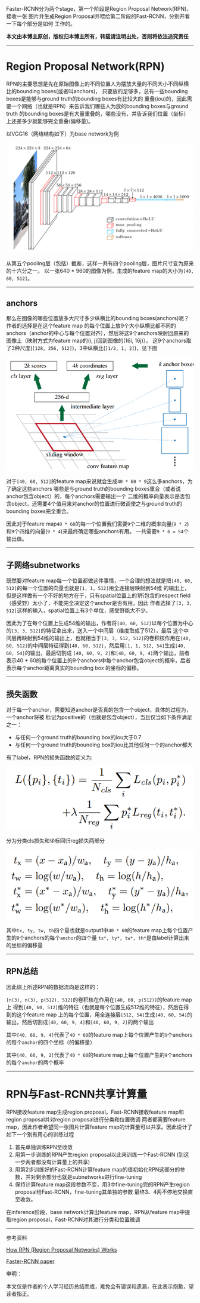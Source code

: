 Faster-RCNN分为两个stage，第一个阶段是Region Proposal Network(RPN)，接收一张
图片并生成Region Proposal并喂给第二阶段的Fast-RCNN，分别开看一下每个部分是如何
工作的。

**本文由本博主原创，版权归本博主所有，转载请注明出处，否则将依法追究责任**

---

# Region Proposal Network(RPN)

RPN的主要思想是先在原始图像上的不同位置人为摆放大量的不同大小不同纵横比的bounding boxes(或者叫anchors)，
只要放的足够多，总有一些bounding boxes是能够与ground truth的bounding boxes有比较大的
重叠(iou)的，因此需要一个网络（也就是RPN）来告诉我们哪些人为放的bounding boxes与ground truth
的bounding boxes是有大量重叠的，哪些没有，并告诉我们位置（坐标）上还差多少就能够完全重叠(偏移量)。



以VGG16（网络结构如下）为base network为例


![vgg16](https://raw.githubusercontent.com/zakizhou/zakizhou.github.io/master/images/faster-rcnn/vgg16.png)

从第五个pooling层（包括）截断，这样一共有四个pooling层，图片尺寸变为原来的十六分之一。
以一张640 * 960的图像为例，生成的feature map的大小为`[40, 60, 512]`。

---

## anchors
那么在图像的哪些位置放多大尺寸多少纵横比的bounding boxes(anchors)呢？作者的选择是在这个feature map
的每个位置上放9个大小纵横比都不同的anchors（anchor的中心与每个位置对齐），然后将这9个anchors映射回原来的图像上（映射方式为feature map的(i, j)回到图像的(16i, 16j)）。
这9个anchors取了3种尺度(`[128, 256, 512]`)，3中纵横比(`[1/2, 1, 2]`)，见下图

![anchros_1](https://raw.githubusercontent.com/zakizhou/zakizhou.github.io/master/images/faster-rcnn/anchors.png)

对于`[40, 60, 512]`的feature map来说就会生成`40 * 60 * 9`这么多anchors，为了确定这些anchors
哪些是与ground truth的bounding boxes重合（或者说anchor包含object）的，每个anchors需要输出一个
二维的概率向量表示是否包含object，还需要4个值用来对anchor的位置进行微调使之与ground truth的bounding
boxes完全重合。

因此对于feature map`40 * 60`的每一个位置我们需要`9`个二维的概率向量(`9 * 2`)和`9`个四维的向量(`9 * 4`)来最终确定哪些anchors有用。
一共需要`9 * 6 = 54`个输出值。

---

## 子网络subnetworks
既然要对feature map每一个位置都做这件事情，一个合理的想法就是把`[40, 60, 512]`的每一个位置的向量也就是`[1, 1, 512]`用全连接层映射到54维
的输出上，但是这样做有一个不好的地方在于，只有spatial位置上的1所包含的respect field（感受野）太小了，不能完全决定这个anchor是否有用，因此
作者选择了`[3, 3, 512]`这样的输入，spatial位置上有3个单位，感受野能大不少。

因此为了在每个位置上生成54维的输出，作者将`[40, 60, 512]`以每个位置为中心的`[3, 3, 512]`的特征拿出来，送入一个中间层（维度取成了512），最后
这个中间层再映射到54维的输出上，也就相当于`[3, 3, 512, 512]`的卷积核作用在`[40, 60, 512]`的中间层特征得到`[40, 60, 512]`，然后用`[1, 1, 512, 54]`生成`[40, 60, 54]`的输出，最后切割成
`[40, 60, 9, 2]`和`[40, 60, 9, 4]`两个输出，前者表示40 * 60的每个位置上的9个anchors中每个anchor包含object的概率，后者表示每个anchor距离真实的bounding box
的坐标的偏移。

---

## 损失函数
对于每一个anchor，需要知道anchor是否真的包含一个object，具体的过程为，一个anchor将被
标记为positive的（也就是包含object），当且仅当如下条件满足之一：
* 与任何一个ground truth的bounding box的iou大于0.7
* 与任何一个ground truth的bounding box的iou比其他任何一个的anchor都大

有了label，RPN的损失函数的定义为:

![loss](https://raw.githubusercontent.com/zakizhou/zakizhou.github.io/master/images/faster-rcnn/loss.png)

分为分类cls损失和坐标回归reg损失两部分

![xy](https://raw.githubusercontent.com/zakizhou/zakizhou.github.io/master/images/faster-rcnn/transform.png)

其中`tx, ty, tw, th`四个量也就是output1中`40 * 60`的feature map上每个位置产生的`9`个anchors的每个`anchor`的四个量
`tx*, ty*, tw*, th*`是由label计算出来的坐标的偏移量

---

## RPN总结

因此综上所述RPN的数据流向是这样的：

`[n(3), n(3), p(512), 512]`的卷积核在作用在`[40, 60, p(512)]`的feature map上
得到`[40, 60, 512]`维的特征（也就是每个位置生成512维的特征），然后在得到的这个feature map
上的每个位置，用全连接层`[512, 54]`生成`[40, 60, 54]`的输出，然后切割成`[40, 60, 9, 4]`和`[40, 60, 9, 2]`的两个输出

其中`[40, 60, 9, 4]`代表了`40 * 60`的feature map上每个位置产生的`9`个anchors的每个`anchor`的四个坐标（的偏移量）

其中`[40, 60, 9, 2]`代表了`40 * 60`的feature map上每个位置产生的`9`个anchors的每个`anchor`的两个概率

---

# RPN与Fast-RCNN共享计算量
RPN接收feature map生成region proposal，Fast-RCNN接收feature map和region proposal并对region proposal进行分类和位置微调
两者都需要feature map，因此作者希望同一张图片计算feature map的计算量可以共享。因此设计了如下一个别有用心的训练过程

1. 首先单独训练RPN至收敛
2. 用第一步训练的RPN产生region proposal以此来训练一个Fast-RCNN
(到这一步两者都没有计算量上的共享)
3. 用第2步训练好的Fast-RCNN计算feature map的值初始化RPN这部分的参数，并对剩余部分也就是subnetworks进行fine-tuning
4. 保持计算feature map这段参数不变，用3中fine-tuning完的RPN产生region proposal给Fast-RCNN，fine-tuning其单独的参数
最终3、4两不停地交换直至收敛。

在inference阶段，base network计算出feature map，RPN从feature map中提取region proposal，Fast-RCNN对其进行分类和位置微调

---

参考资料

[How RPN (Region Proposal Networks) Works](https://www.youtube.com/watch?v=X3IlbjQs190)

[Faster-RCNN paper](https://arxiv.org/pdf/1506.01497)

申明：

本文仅是作者的个人学习经历总结而成，难免会有错误和遗漏，在此表示抱歉，望读者指正。